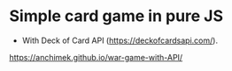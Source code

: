 # Simple card game in pure JS

- With Deck of Card API (https://deckofcardsapi.com/).

https://anchimek.github.io/war-game-with-API/
